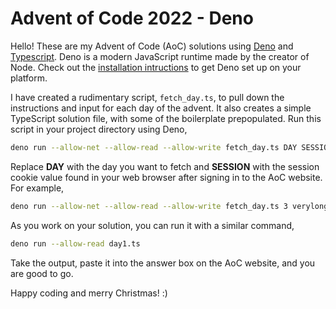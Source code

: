 # Advent of Code 2022 - Deno

Hello! These are my Advent of Code (AoC) solutions using [Deno](https://deno.land/) and [Typescript](https://www.typescriptlang.org/). Deno is a modern JavaScript runtime made by the creator of Node. Check out the [installation intructions](https://deno.land/manual/getting_started/installation) to get Deno set up on your platform.

I have created a rudimentary script, `fetch_day.ts`, to pull down the instructions and input for each day of the advent. It also creates a simple TypeScript solution file, with some of the boilerplate prepopulated. Run this script in your project directory using Deno,

```sh
deno run --allow-net --allow-read --allow-write fetch_day.ts DAY SESSION
```

Replace **DAY** with the day you want to fetch and **SESSION** with the session cookie value found in your web browser after signing in to the AoC website. For example,

```sh
deno run --allow-net --allow-read --allow-write fetch_day.ts 3 verylongalphanumericstringhere
```

As you work on your solution, you can run it with a similar command,

```sh
deno run --allow-read day1.ts
```

Take the output, paste it into the answer box on the AoC website, and you are good to go.

Happy coding and merry Christmas! :)
